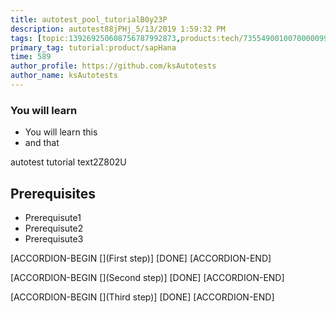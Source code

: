 ```yaml
---
title: autotest_pool_tutorialB0y23P
description: autotest88jPHj_5/13/2019 1:59:32 PM
tags: [topic:139269250608756787992873,products:tech/73554900100700000996,tutorial:experience/advanced]
primary_tag: tutorial:product/sapHana
time: 589
author_profile: https://github.com/ksAutotests
author_name: ksAutotests
---
```

### You will learn
- You will learn this
- and that

autotest tutorial text2Z802U

## Prerequisites
- Prerequisute1
- Prerequisute2
- Prerequisute3

[ACCORDION-BEGIN [](First step)]
[DONE]
[ACCORDION-END]

[ACCORDION-BEGIN [](Second step)]
[DONE]
[ACCORDION-END]

[ACCORDION-BEGIN [](Third step)]
[DONE]
[ACCORDION-END]

